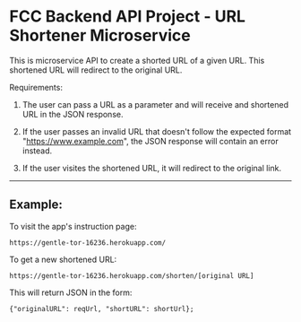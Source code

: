 # FCC Backend API Project - URL Shortener Microservice

This is microservice API to create a shorted URL of a
given URL. This shortened URL will redirect to the original URL.

Requirements:

1. The user can pass a URL as a parameter and will receive
and shortened URL in the JSON response.

2. If the user passes an invalid URL that doesn't follow the 
expected format "https://www.example.com", the JSON response
will contain an error instead.

3. If the user visites the shortened URL, it will redirect
to the original link.

-----

## Example:

To visit the app's instruction page:

`https://gentle-tor-16236.herokuapp.com/`


To get a new shortened URL:

`https://gentle-tor-16236.herokuapp.com/shorten/[original URL]`

This will return JSON in the form:

`{"originalURL": reqUrl, "shortURL": shortUrl};`
